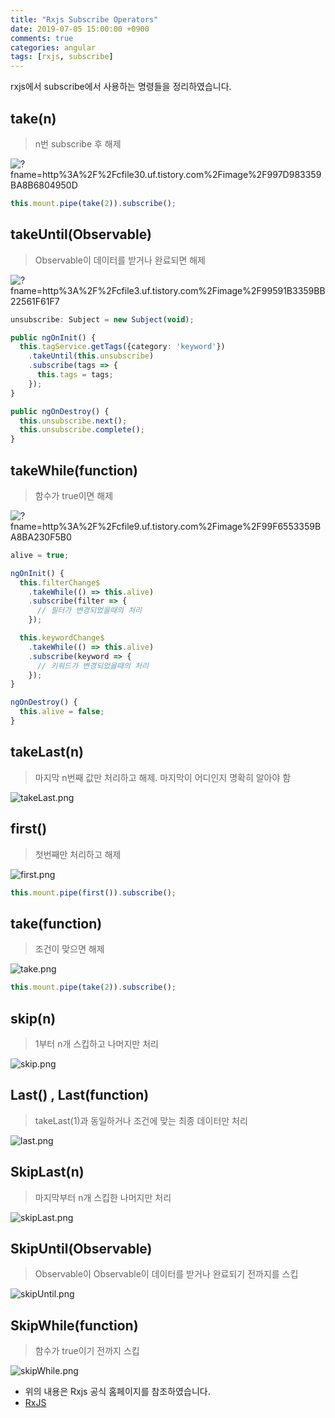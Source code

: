 ```yaml
---
title: "Rxjs Subscribe Operators"
date: 2019-07-05 15:00:00 +0900
comments: true
categories: angular
tags: [rxjs, subscribe]
---
```




rxjs에서 subscribe에서 사용하는 명령들을 정리하였습니다.




## take(n)
> n번 subscribe 후 해제

![?fname=http%3A%2F%2Fcfile30.uf.tistory.com%2Fimage%2F997D983359BA8B6804950D](http://img1.daumcdn.net/thumb/R1920x0/?fname=http%3A%2F%2Fcfile30.uf.tistory.com%2Fimage%2F997D983359BA8B6804950D)

```ts
this.mount.pipe(take(2)).subscribe();
```

## takeUntil(Observable)
> Observable이 데이터를 받거나 완료되면 해제

![?fname=http%3A%2F%2Fcfile3.uf.tistory.com%2Fimage%2F99591B3359BB22561F61F7](http://img1.daumcdn.net/thumb/R1920x0/?fname=http%3A%2F%2Fcfile3.uf.tistory.com%2Fimage%2F99591B3359BB22561F61F7)

```ts
unsubscribe: Subject = new Subject(void);

public ngOnInit() {
  this.tagService.getTags({category: 'keyword'})
    .takeUntil(this.unsubscribe)
    .subscribe(tags => {
      this.tags = tags;
    });
}

public ngOnDestroy() {
  this.unsubscribe.next();
  this.unsubscribe.complete();
}
```

## takeWhile(function)
> 함수가 true이면 해제

![?fname=http%3A%2F%2Fcfile9.uf.tistory.com%2Fimage%2F99F6553359BA8BA230F5B0](http://img1.daumcdn.net/thumb/R1920x0/?fname=http%3A%2F%2Fcfile9.uf.tistory.com%2Fimage%2F99F6553359BA8BA230F5B0)

```ts
alive = true;

ngOnInit() {
  this.filterChange$
    .takeWhile(() => this.alive)
    .subscribe(filter => {
      // 필터가 변경되었을때의 처리
    });

  this.keywordChange$
    .takeWhile(() => this.alive)
    .subscribe(keyword => {
      // 키워드가 변경되었을때의 처리
    });
}

ngOnDestroy() {
  this.alive = false;
}
```

## takeLast(n)
> 마지막 n번째 값만 처리하고 해제. 마지막이 어디인지 명확히 알아야 함

![takeLast.png](https://rxjs-dev.firebaseapp.com/assets/images/marble-diagrams/takeLast.png)

## first()
> 첫번째만 처리하고 해제

![first.png](https://rxjs-dev.firebaseapp.com/assets/images/marble-diagrams/first.png)

```ts
this.mount.pipe(first()).subscribe();
```

## take(function)
> 조건이 맞으면 해제

![take.png](https://rxjs-dev.firebaseapp.com/assets/images/marble-diagrams/take.png)

```ts
this.mount.pipe(take(2)).subscribe();
```

## skip(n)
> 1부터 n개  스킵하고 나머지만 처리

![skip.png](https://rxjs-dev.firebaseapp.com/assets/images/marble-diagrams/skip.png)


## Last() , Last(function)
> takeLast(1)과 동일하거나 조건에 맞는 최종 데이터만 처리

![last.png](https://rxjs-dev.firebaseapp.com/assets/images/marble-diagrams/last.png)


## SkipLast(n)
> 마지막부터 n개 스킵한 나머지만 처리

![skipLast.png](https://rxjs-dev.firebaseapp.com/assets/images/marble-diagrams/skipLast.png)


## SkipUntil(Observable)
> Observable이 Observable이 데이터를 받거나 완료되기 전까지를 스킵

![skipUntil.png](https://rxjs-dev.firebaseapp.com/assets/images/marble-diagrams/skipUntil.png)


## SkipWhile(function)
> 함수가 true이기 전까지 스킵

![skipWhile.png](https://rxjs-dev.firebaseapp.com/assets/images/marble-diagrams/skipWhile.png)


* 위의 내용은 Rxjs 공식 홈페이지를 참조하였습니다.
* [RxJS](https://rxjs-dev.firebaseapp.com/api/operators)


